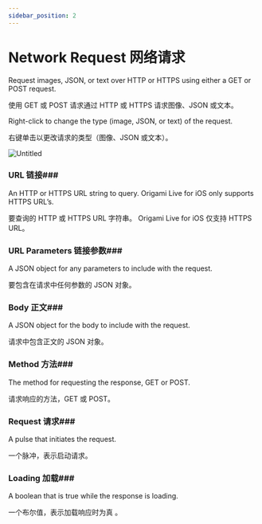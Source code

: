 ```yaml
---
sidebar_position: 2
---
```


# Network Request 网络请求

Request images, JSON, or text over HTTP or HTTPS using either a GET or POST request.

使用 GET 或 POST 请求通过 HTTP 或 HTTPS 请求图像、JSON 或文本。

Right-click to change the type (image, JSON, or text) of the request.

右键单击以更改请求的类型（图像、JSON 或文本）。

![Untitled](https://s3.us-west-2.amazonaws.com/secure.notion-static.com/098d2a8f-93ef-492e-93ae-45c0c4489920/Untitled.png?X-Amz-Algorithm=AWS4-HMAC-SHA256&X-Amz-Content-Sha256=UNSIGNED-PAYLOAD&X-Amz-Credential=AKIAT73L2G45EIPT3X45%2F20220602%2Fus-west-2%2Fs3%2Faws4_request&X-Amz-Date=20220602T164737Z&X-Amz-Expires=86400&X-Amz-Signature=12a4b3d390163f38e222111e50a9a3a32aa476aa31542ed81ada5259d2b8b308&X-Amz-SignedHeaders=host&response-content-disposition=filename%20%3D%22Untitled.png%22&x-id=GetObject)

### URL 链接### 

An HTTP or HTTPS URL string to query. Origami Live for iOS only supports HTTPS URL’s.

要查询的 HTTP 或 HTTPS URL 字符串。 Origami Live for iOS 仅支持 HTTPS URL。

### URL Parameters 链接参数### 

A JSON object for any parameters to include with the request.

要包含在请求中任何参数的 JSON 对象。

### Body 正文### 

A JSON object for the body to include with the request.

请求中包含正文的 JSON 对象。

### Method 方法### 

The method for requesting the response, GET or POST.

请求响应的方法，GET 或 POST。

### Request 请求### 

A pulse that initiates the request.

一个脉冲，表示启动请求。

### Loading 加载### 

A boolean that is true while the response is loading.

一个布尔值，表示加载响应时为真 。
